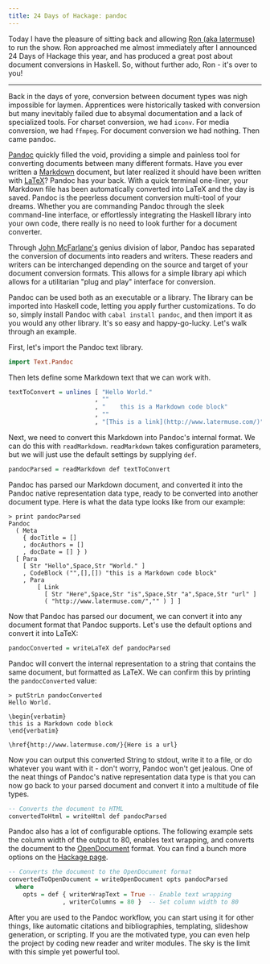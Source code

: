 ```yaml
---
title: 24 Days of Hackage: pandoc
---
```


Today I have the pleasure of sitting back and allowing
[Ron (aka latermuse)](http://latermuse.com) to run the show. Ron approached me
almost immediately after I announced 24 Days of Hackage this year, and has
produced a great post about document conversions in Haskell. So, without further
ado, Ron - it's over to you!

---

Back in the days of yore, conversion between document types was nigh impossible
for laymen. Apprentices were historically tasked with conversion but many
inevitably failed due to absymal documentation and a lack of specialized tools.
For charset conversion, we had `iconv`. For media conversion, we had
`ffmpeg`. For document conversion we had nothing. Then came pandoc.

[Pandoc](http://johnmacfarlane.net/pandoc/) quickly filled the void, providing a
simple and painless tool for converting documents between many different
formats. Have you ever written a
[Markdown](http://daringfireball.net/projects/markdown/) document, but later
realized it should have been written with
[LaTeX](http://www.latex-project.org/)?  Pandoc has your back. With a quick
terminal one-liner, your Markdown file has been automatically converted into
LaTeX and the day is saved. Pandoc is the peerless document conversion
multi-tool of your dreams. Whether you are commanding Pandoc through the sleek
command-line interface, or effortlessly integrating the Haskell library into
your own code, there really is no need to look further for a document converter.

Through [John McFarlane's](http://johnmacfarlane.net/) genius division of
labor, Pandoc has separated the conversion of documents into readers and
writers. These readers and writers can be interchanged depending on the source
and target of your document conversion formats. This allows for a simple library
api which allows for a utilitarian "plug and play" interface for conversion.

Pandoc can be used both as an executable or a library. The library can be
imported into Haskell code, letting you apply further customizations. To do so,
simply install Pandoc with `cabal install pandoc`, and then import it as you
would any other library. It's so easy and happy-go-lucky. Let's walk through an
example.

First, let's import the Pandoc text library.

```haskell
import Text.Pandoc
```

Then lets define some Markdown text that we can work with.

```haskell
textToConvert = unlines [ "Hello World."
                        , ""
                        , "    this is a Markdown code block"
                        , ""
                        , "[This is a link](http://www.latermuse.com/)" ]
```

Next, we need to convert this Markdown into Pandoc's internal format. We can do
this with `readMarkdown`. `readMarkdown` takes configuration parameters, but we
will just use the default settings by supplying `def`.

```haskell
pandocParsed = readMarkdown def textToConvert
```

Pandoc has parsed our Markdown document, and converted it into the Pandoc native
representation data type, ready to be converted into another document type. Here
is what the data type looks like from our example:

```
> print pandocParsed
Pandoc 
  ( Meta 
    { docTitle = []
    , docAuthors = []
    , docDate = [] } )
  [ Para 
    [ Str "Hello",Space,Str "World." ]
    , CodeBlock ("",[],[]) "this is a Markdown code block"
    , Para 
        [ Link 
          [ Str "Here",Space,Str "is",Space,Str "a",Space,Str "url" ] 
          ( "http://www.latermuse.com/","" ) ] ]
```

Now that Pandoc has parsed our document, we can convert it into any document
format that Pandoc supports. Let's use the default options and convert it into
LaTeX:

```haskell
pandocConverted = writeLaTeX def pandocParsed
```

Pandoc will convert the internal representation to a string that contains the
same document, but formatted as LaTeX. We can confirm this by printing the
`pandocConverted` value:

```
> putStrLn pandocConverted
Hello World.

\begin{verbatim}
this is a Markdown code block
\end{verbatim}

\href{http://www.latermuse.com/}{Here is a url}
```

Now you can output this converted String to stdout, write it to a file, or do
whatever you want with it - don't worry, Pandoc won't get jealous. One of the
neat things of Pandoc's native representation data type is that you can now go
back to your parsed document and convert it into a multitude of file types.

```haskell
-- Converts the document to HTML
convertedToHtml = writeHtml def pandocParsed
```

Pandoc also has a lot of configurable options. The following example sets the
column width of the output to 80, enables text wrapping, and converts the
document to the [OpenDocument](http://www.opendocumentformat.org/) format. You
can find a bunch more options on the
[Hackage page](http://hackage.haskell.org/package/pandoc-1.12.1/docs/Text-Pandoc-Options.html#t:WriterOptions).

```haskell
-- Converts the document to the OpenDocument format 
convertedToOpenDocument = writeOpenDocument opts pandocParsed
  where
    opts = def { writerWrapText = True -- Enable text wrapping
               , writerColumns = 80 }  -- Set column width to 80
```

After you are used to the Pandoc workflow, you can start using it for other
things, like automatic citations and bibliographies, templating, slideshow
generation, or scripting. If you are the motivated type, you can even help the
project by coding new reader and writer modules. The sky is the limit with this
simple yet powerful tool.
